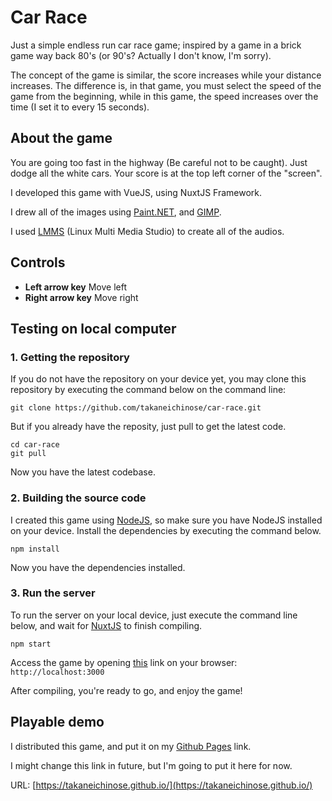 # Car Race

Just a simple endless run car race game; inspired by a game in a brick game way back 80's (or 90's? Actually I don't know, I'm sorry).

The concept of the game is similar, the score increases while your distance increases. The difference is, in that game, you must select the speed of the game from the beginning, while in this game, the speed increases over the time (I set it to every 15 seconds).

## About the game

You are going too fast in the highway (Be careful not to be caught). Just dodge all the white cars.
Your score is at the top left corner of the "screen".

I developed this game with VueJS, using NuxtJS Framework.

I drew all of the images using [Paint.NET](https://www.getpaint.net/), and [GIMP](https://www.gimp.org/).

I used [LMMS](https://lmms.io/) (Linux Multi Media Studio) to create all of the audios.

## Controls

- **Left arrow key** Move left
- **Right arrow key** Move right

## Testing on local computer

### 1. Getting the repository

If you do not have the repository on your device yet, you may clone this repository by executing the command below on the command line:

```
git clone https://github.com/takaneichinose/car-race.git
```

But if you already have the reposity, just pull to get the latest code.

```
cd car-race
git pull
```

Now you have the latest codebase.

### 2. Building the source code

I created this game using [NodeJS](https://nodejs.org/), so make sure you have NodeJS installed on your device. Install the dependencies by executing the command below.

```
npm install
```

Now you have the dependencies installed.

### 3. Run the server

To run the server on your local device, just execute the command line below, and wait for [NuxtJS](https://nuxtjs.org/) to finish compiling.

```
npm start
```

Access the game by opening [this](http://localhost:3000) link on your browser: ``` http://localhost:3000 ```

After compiling, you're ready to go, and enjoy the game!

## Playable demo

I distributed this game, and put it on my [Github Pages](https://takaneichinose.github.io/) link.

I might change this link in future, but I'm going to put it here for now.

URL: [https://takaneichinose.github.io/](https://takaneichinose.github.io/)

